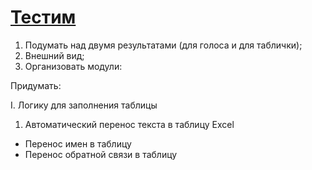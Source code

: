 # [Тестим](https://telegram-converter.onrender.com)

1) Подумать над двумя результатами (для голоса и для таблички);
2) Внешний вид;
3) Организовать модули:

Придумать:

I. Логику для заполнения таблицы

1) Автоматический перенос текста в таблицу Excel
- Перенос имен в таблицу
- Перенос обратной связи в таблицу